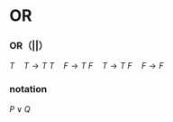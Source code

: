 # OR

### OR（||）

$T \quad T \to T$
$T \quad F \to T$
$F \quad T \to T$
$F \quad F \to F$

### notation

$P \lor Q$
